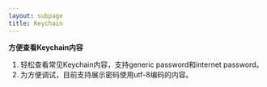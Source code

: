 ```yaml
---
layout: subpage
title: Keychain
---
```


**方便查看Keychain内容**

1. 轻松查看常见Keychain内容，支持generic password和internet password。
2. 为方便调试，目前支持展示密码使用utf-8编码的内容。